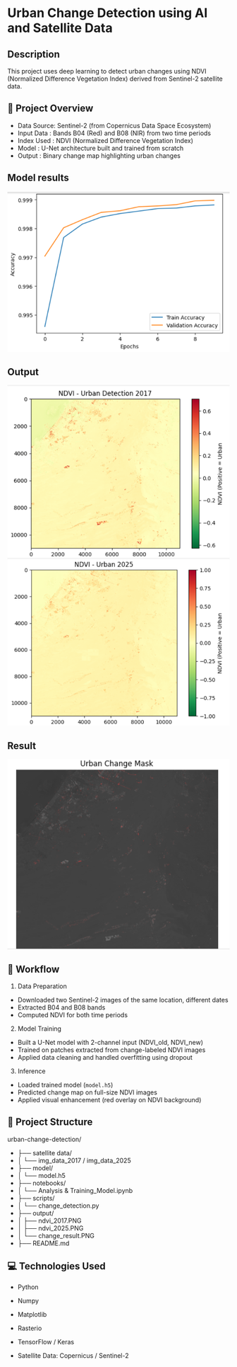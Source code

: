 # Urban Change Detection using AI and Satellite Data

## Description

This project uses deep learning to detect urban changes using NDVI (Normalized Difference Vegetation Index) derived from Sentinel-2 satellite data.

## 📌 Project Overview

- Data Source: Sentinel-2 (from Copernicus Data Space Ecosystem)
- Input Data : Bands B04 (Red) and B08 (NIR) from two time periods
- Index Used : NDVI (Normalized Difference Vegetation Index)
- Model      : U-Net architecture built and trained from scratch
- Output     : Binary change map highlighting urban changes

## Model results
![Result](output/accuracy_result.PNG)
## Output
![Result](output/ndvi_2017.PNG)
![Result](output/ndvi_2025.PNG)
## Result
![Result](output/change_mask.PNG)

## 🧠 Workflow

1. Data Preparation
- Downloaded two Sentinel-2 images of the same location, different dates
- Extracted B04 and B08 bands
- Computed NDVI for both time periods

2. Model Training
- Built a U-Net model with 2-channel input (NDVI_old, NDVI_new)
- Trained on patches extracted from change-labeled NDVI images
- Applied data cleaning and handled overfitting using dropout

3. Inference
- Loaded trained model (`model.h5`)
- Predicted change map on full-size NDVI images
- Applied visual enhancement (red overlay on NDVI background)


## 🚀 Project Structure

urban-change-detection/
- ├── satellite data/
- │ └── img_data_2017 / img_data_2025
- ├── model/
- │ └── model.h5
- ├── notebooks/
- │ └── Analysis & Training_Model.ipynb
- ├── scripts/
- │ └── change_detection.py
- ├── output/
- │ ├── ndvi_2017.PNG
- │ ├── ndvi_2025.PNG
- │ └── change_result.PNG
- ├── README.md


## 💻 Technologies Used

- Python

- Numpy

- Matplotlib

- Rasterio

- TensorFlow / Keras

- Satellite Data: Copernicus / Sentinel-2



